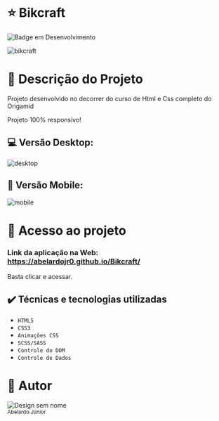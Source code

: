 # :star: Bikcraft
![Badge em Desenvolvimento](http://img.shields.io/static/v1?label=STATUS&message=CONCLUÍDO&color=GREEN&style=for-the-badge)

![bikcraft](https://user-images.githubusercontent.com/106066785/229646400-9ff286f7-7a74-4da7-8bac-5a31b206ba1c.svg)


# :door: Descrição do Projeto

Projeto desenvolvido no decorrer do curso de Html e Css completo do Origamid


Projeto 100% responsivo!

##  :computer:  Versão Desktop:
![desktop](https://user-images.githubusercontent.com/106066785/229646484-d7ca863e-62a2-43ff-86a1-a5c52a0d7d54.png)


## :iphone: Versão Mobile:
![mobile](https://user-images.githubusercontent.com/106066785/229646559-29bc75bf-d3ec-4ec0-b951-b3de7c87c9a9.png)



# 📁 Acesso ao projeto

### Link da aplicação na Web: https://abelardojr0.github.io/Bikcraft/

Basta clicar e acessar.

## ✔️ Técnicas e tecnologias utilizadas

- ``HTML5``
- ``CSS3``
- ``Animações CSS``
- ``SCSS/SASS``
- ``Controle do DOM``
- ``Controle de Dados``

# :boy: Autor
![Design sem nome](https://user-images.githubusercontent.com/106066785/209356927-d0162605-f53a-4d25-badc-7504c22785ef.png)
[<br><sub>Abelardo Júnior</sub>](https://www.linkedin.com/in/abelardo-junior/) 

